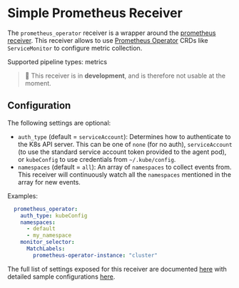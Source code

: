 # Simple Prometheus Receiver

The `prometheus_operator` receiver is a wrapper around the [prometheus
receiver](../prometheusreceiver).
This receiver allows to use [Prometheus Operator](https://github.com/prometheus-operator/prometheus-operator) 
CRDs like `ServiceMonitor` to configure metric collection.

Supported pipeline types: metrics

> :construction: This receiver is in **development**, and is therefore not usable at the moment.

## Configuration

The following settings are optional:

- `auth_type` (default = `serviceAccount`): Determines how to authenticate to
  the K8s API server. This can be one of `none` (for no auth), `serviceAccount`
  (to use the standard service account token provided to the agent pod), or
  `kubeConfig` to use credentials from `~/.kube/config`.
- `namespaces` (default = `all`): An array of `namespaces` to collect events from.
  This receiver will continuously watch all the `namespaces` mentioned in the array for
  new events.

Examples:

```yaml
  prometheus_operator:
    auth_type: kubeConfig
    namespaces: 
      - default
      - my_namespace
    monitor_selector:
      MatchLabels:
        prometheus-operator-instance: "cluster"
```

The full list of settings exposed for this receiver are documented [here](./config.go)
with detailed sample configurations [here](./testdata/config.yaml).
